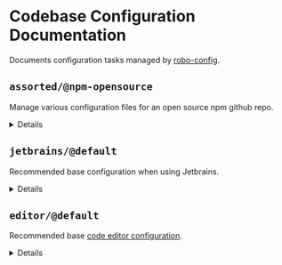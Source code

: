 # Codebase Configuration Documentation

Documents configuration tasks managed by [robo-config](https://github.com/blackflux/robo-config).

## `assorted/@npm-opensource`

Manage various configuration files for an open source npm github repo.

<details>
  <summary>Details</summary>

### `badges/@npm-opensource`

Display various badges in README.

  <details>
    <summary>Details</summary>

#### badges/js-gardener

_Updating `README.md` using `merge-below-title`._

_Requires `js-gardener`._

- Display [js-gardener](https://github.com/blackflux/js-gardener) badge in README.

#### badges/semantic-release

_Updating `README.md` using `merge-below-title`._

_Requires `semantic-release`._

- Display [semantic-release](https://github.com/semantic-release/semantic-release) badge in README.

#### badges/npm-downloads

_Updating `README.md` using `merge-below-title`._

_Requires `npm-published`._

- Display [npm downloads](https://www.npmjs.com/) badge in README.

#### badges/npm-status

_Updating `README.md` using `merge-below-title`._

_Requires `npm-published`._

- Display [npm status](https://www.npmjs.com/) badge in README.

#### badges/david-dm

_Updating `README.md` using `merge-below-title`._

_Requires `david-dm`._

- Display [david-dm.com](https://david-dm.org/) badge in README.

#### badges/dependabot

_Updating `README.md` using `merge-below-title`._

_Requires `dependabot`._

- Display [dependabot](https://dependabot.com/) badge in README.

#### badges/coveralls

_Updating `README.md` using `merge-below-title`._

_Requires `coveralls`._

- Display [coveralls](https://coveralls.io/) badge in README.

#### badges/circleci

_Updating `README.md` using `merge-below-title`._

_Requires `circleci`._

- Display [circleci](https://circleci.com/) badge in README.

  </details>

### `dependabot/@default-js`

Recommended base [dependabot configuration](https://dependabot.com/) for javascript projects.

  <details>
    <summary>Details</summary>

#### dependabot/js-instant

_Updating `.dependabot/config.yml` using `overwrite`._

_Requires `dependabot`, `github`, `javascript`._

- Configure dependabot to instantly merge javascript dependency updates into the `dev` branch.

  </details>

### `git/@default`

Recommended base configuration when using [git](https://en.wikipedia.org/wiki/Git).

  <details>
    <summary>Details</summary>

#### git/gitignore

_Updating `.gitignore` using `merge-top`._

_Requires `git`._

- Inject recommended entries into [gitignore file](https://help.github.com/en/articles/ignoring-files).
- Default ignores for JetBrains IDE.
- Default ignores for OSX
- Default ignores for NodeJs

  </details>

### `license/@MIT-npm`

Recommended base configuration when using MIT License with npm.

  <details>
    <summary>Details</summary>

#### license/MIT-LICENSE

_Updating `LICENSE` using `overwrite`._

- Generate [MIT license](https://en.wikipedia.org/wiki/MIT_License) file.

#### license/MIT-npm

_Updating `package.json` using `merge-shallow`._

_Requires `npm`._

- Link MIT license file into [npm](https://www.npmjs.com/) configuration.

  </details>

### `npm/@default`

Recommended base configuration when using [npm](https://www.npmjs.com/).

  <details>
    <summary>Details</summary>

#### npm/npmignore

_Updating `.npmignore` using `merge-top`._

_Requires `npm`._

- Inject comment into .npmignore explaining when to use it.

  </details>

### `semantic-release/@default`

Recommended base configuration when using [semantic-release](https://github.com/semantic-release/semantic-release).

  <details>
    <summary>Details</summary>

#### semantic-release/commit-conventions

_Updating `.releaserc.json` using `overwrite`._

_Requires `semantic-release`._

- Slightly extended [release commit convention](https://github.com/semantic-release/semantic-release#commit-message-format) for semantic-release.

  </details>

### circleci/npm-opensource:two-branch

_Updating `.circleci/config.yml` using `overwrite`._

_Requires `npm`, `yarn`, `gally`, `github`, `circleci`, `coveralls`, `dependabot`, `semantic-release`._

- Restrictive two-branch [gally](https://github.com/loopmediagroup/gally#readme) config. Custom for npm open source packages.
- TODO

### gally/npm-opensource:two-branch

_Updating `.gally.json` using `overwrite`._

_Requires `circleci`, `gally`, `github`._

- Restrictive two-branch [gally](https://github.com/loopmediagroup/gally#readme) config. Custom for npm open source packages.
- TODO ...

</details>

## `jetbrains/@default`

Recommended base configuration when using Jetbrains.

<details>
  <summary>Details</summary>

### jetbrains/exclude-coverage-folder

_Updating `.idea/${projectName}.iml` using `xml-merge`._

_Requires `jetbrains`, `nyc`._

- Mark `coverage` Folder as excluded in Jetbrains.

</details>

## `editor/@default`

Recommended base [code editor configuration](https://editorconfig.org/).

<details>
  <summary>Details</summary>

### editor/two-space

_Updating `.editorconfig` using `overwrite`._

- Two space line indentation.
- Set `lf` line endings.
- Set `utf8` encoding.
- Remove unnecessary whitespaces.

</details>


